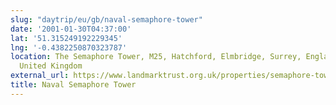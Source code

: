 ```yaml
---
slug: "daytrip/eu/gb/naval-semaphore-tower"
date: '2001-01-30T04:37:00'
lat: '51.315249192229345'
lng: '-0.4382250870323787'
location: The Semaphore Tower, M25, Hatchford, Elmbridge, Surrey, England, KT11 1PH,
  United Kingdom
external_url: https://www.landmarktrust.org.uk/properties/semaphore-tower/
title: Naval Semaphore Tower
---
```




